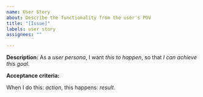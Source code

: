 ```yaml
---
name: User Story
about: Describe the functionality from the user's POV
title: "[Issue]"
labels: user story
assignees: ""

---
```



**Description:**
As a _user persona_, I want _this to happen_, so that _I can achieve this goal_.

**Acceptance criteria:**

When I do this: _action_, this happens: _result_.

